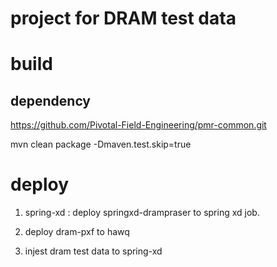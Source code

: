 # project for DRAM test data


# build

## dependency
https://github.com/Pivotal-Field-Engineering/pmr-common.git

mvn clean package -Dmaven.test.skip=true

# deploy
1) spring-xd : deploy springxd-drampraser to spring xd job.

2) deploy dram-pxf to hawq 

3) injest dram test data to spring-xd

